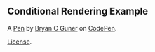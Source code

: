 Conditional Rendering Example
-----------------------------


A [Pen](https://codepen.io/bgoonz/pen/gOGRGvb) by [Bryan C Guner](https://codepen.io/bgoonz) on [CodePen](https://codepen.io).

[License](https://codepen.io/bgoonz/pen/gOGRGvb/license).